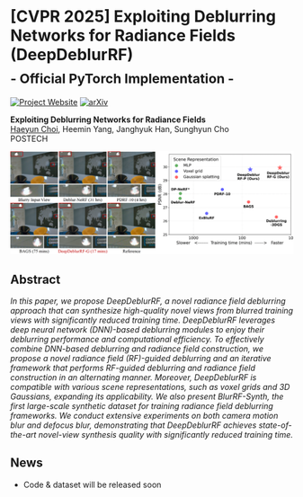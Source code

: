 # [CVPR 2025] Exploiting Deblurring Networks for Radiance Fields (DeepDeblurRF)<br><sub>- Official PyTorch Implementation -</sub>

[![Project Website](https://img.shields.io/badge/Project-Website-blue)](https://haeyun-choi.github.io/DDRF_site/)
[![arXiv](https://img.shields.io/badge/arXiv--b31b1b.svg)](https://arxiv.org/abs/2502.14454)

**Exploiting Deblurring Networks for Radiance Fields**<br>
[Haeyun Choi](https://haeyun-choi.github.io/), Heemin Yang, Janghyuk Han, Sunghyun Cho<br>
POSTECH

![Teaser image](./assets/teaser.png)

## Abstract
*In this paper, we propose DeepDeblurRF, a novel radiance field deblurring approach that can synthesize high-quality novel views from blurred training views with significantly reduced training time. DeepDeblurRF leverages deep neural network (DNN)-based deblurring modules to enjoy their deblurring performance and computational efficiency. To effectively combine DNN-based deblurring and radiance field construction, we propose a novel radiance field (RF)-guided deblurring and an iterative framework that performs RF-guided deblurring and radiance field construction in an alternating manner. Moreover, DeepDeblurRF is compatible with various scene representations, such as voxel grids and 3D Gaussians, expanding its applicability. We also present BlurRF-Synth, the first large-scale synthetic dataset for training radiance field deblurring frameworks. We conduct extensive experiments on both camera motion blur and defocus blur, demonstrating that DeepDeblurRF achieves state-of-the-art novel-view synthesis quality with significantly reduced training time.*

## News
* Code & dataset will be released soon

